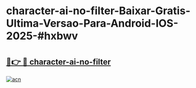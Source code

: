 # character-ai-no-filter-Baixar-Gratis-Ultima-Versao-Para-Android-IOS-2025-#hxbwv

# <h2><a href="https://ainizakaria.my?title=character-ai-no-filter&ref=25M">🔗👉 🔴 character-ai-no-filter</a></h2>

[![acn](https://github.com/user-attachments/assets/0f9c940e-d8b0-45ae-aac7-cd30a18b3e1c)](https://ainizakaria.my?title=character-ai-no-filter&ref=25M)

